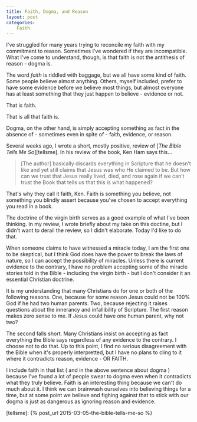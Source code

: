 ```yaml
---
title: Faith, Dogma, and Reason
layout: post
categories:
    Faith
---
```

I've struggled for many years trying to reconcile my faith with my commitment to reason. Sometimes I've wondered if they are incompatible. What I've come to understand, though, is that faith is not the antithesis of reason - dogma is.

The word _faith_ is riddled with baggage, but we all have some kind of faith. Some people believe almost anything. Others, myself included, prefer to have some evidence before we believe most things, but almost everyone has at least something that they just happen to believe - evidence or not.

That is faith.

That is all that faith is.

Dogma, on the other hand, is simply accepting something as fact in the absence of - sometimes even in spite of - faith, evidence, or reason.

Several weeks ago, I wrote a short, mostly positive, review of [_The Bible Tells Me So_][tellsme]. In his review of the book, Ken Ham says this...

>[The author] basically discards everything in Scripture that he doesn’t like and yet still claims that Jesus was who He claimed to be. But how can we trust that Jesus really lived, died, and rose again if we can’t trust the Book that tells us that this is what happened?

That's why they call it faith, Ken. Faith is something you believe, not something you blindly assert because you've chosen to accept everything you read in a book.

The doctrine of the virgin birth serves as a good example of what I've been thinking. In my review, I wrote briefly about my take on this doctine, but I didn't want to derail the review, so I didn't elaborate. Today I'd like to do that. 

When someone claims to have witnessed a miracle today, I am the first one to be skeptical, but I think God does have the power to break the laws of nature, so I can accept the possibility of miracles. Unless there is current evidence to the contrary, I have no problem accepting some of the miracle stories told in the Bible - including the virgin birth - but I don't consider it an essential Christian doctrine.

It is my understanding that many Christians do for one or both of the following reasons. One, because for some reason Jesus could not be 100% God if he had two human parents. Two, because rejecting it raises questions about the innerancy and infallibility of Scripture. The first reason makes zero sense to me. If Jesus could have one human parent, why not two?

The second falls short. Many Christians insist on accepting as fact everything the Bible says regardless of any evidence to the contrary. I choose not to do that. Up to this point, I find no serious disagreement with the Bible when it's properly interpretted, but I have no plans to cling to it where it contradicts reason, evidence - OR FAITH.

I include faith in that list ( and in the above sentence about dogma ) because I've found a lot of people swear to dogma even when it contradicts what they truly believe. Faith is an interesting thing because we can't do much about it. I think we can brainwash ourselves into believing things for a time, but at some point we believe and fighing against that to stick with our dogma is just as dangerous as ignoring reason and evidence.


[tellsme]: {% post_url 2015-03-05-the-bible-tells-me-so %}

